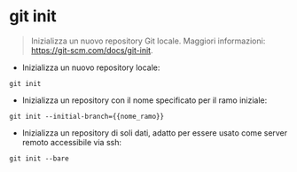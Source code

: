 # git init

> Inizializza un nuovo repository Git locale.
> Maggiori informazioni: <https://git-scm.com/docs/git-init>.

- Inizializza un nuovo repository locale:

`git init`

- Inizializza un repository con il nome specificato per il ramo iniziale:

`git init --initial-branch={{nome_ramo}}`

- Inizializza un repository di soli dati, adatto per essere usato come server remoto accessibile via ssh:

`git init --bare`
